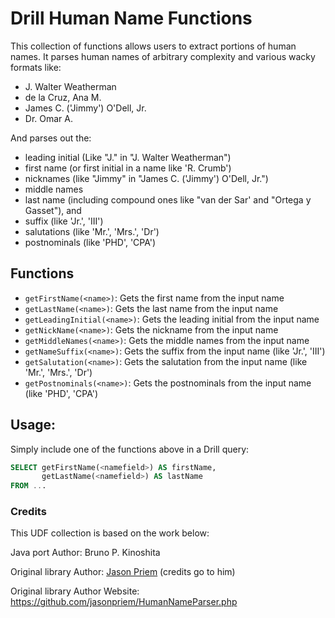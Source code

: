 # Drill Human Name Functions
This collection of functions allows users to extract portions of human names.
It parses human names of arbitrary complexity and various wacky formats like:

* J. Walter Weatherman
* de la Cruz, Ana M.
* James C. ('Jimmy') O'Dell, Jr.
* Dr. Omar A.

And parses out the:

* leading initial (Like "J." in "J. Walter Weatherman")
* first name (or first initial in a name like 'R. Crumb')
* nicknames (like "Jimmy" in "James C. ('Jimmy') O'Dell, Jr.")
* middle names
* last name (including compound ones like "van der Sar' and "Ortega y Gasset"), and
* suffix (like 'Jr.', 'III')
* salutations (like 'Mr.', 'Mrs.', 'Dr')
* postnominals (like 'PHD', 'CPA')

## Functions

* `getFirstName(<name>)`:  Gets the first name from the input name
* `getLastName(<name>)`:  Gets the last name from the input name
* `getLeadingInitial(<name>)`:  Gets the leading initial from the input name
* `getNickName(<name>)`:  Gets the nickname from the input name
* `getMiddleNames(<name>)`:  Gets the middle names from the input name
* `getNameSuffix(<name>)`:  Gets the suffix from the input name (like 'Jr.', 'III')
* `getSalutation(<name>)`:  Gets the salutation from the input name (like 'Mr.', 'Mrs.', 'Dr')
* `getPostnominals(<name>)`:  Gets the postnominals from the input name (like 'PHD', 'CPA')

## Usage:
Simply include one of the functions above in a Drill query:

```sql
SELECT getFirstName(<namefield>) AS firstName, 
       getLastName(<namefield>) AS lastName 
FROM ...
```


### Credits
This UDF collection is based on the work below:

Java port Author: Bruno P. Kinoshita

Original library Author: [Jason Priem](https://github.com/jasonpriem) (credits go to him)

Original library Author Website: https://github.com/jasonpriem/HumanNameParser.php
